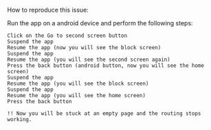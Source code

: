 How to reproduce this issue:

Run the app on a android device and perform the following steps:
```
Click on the Go to second screen button
Suspend the app
Resume the app (now you will see the block screen)
Suspend the app
Resume the app (you will see the second screen again)
Press the back button (android button, now you will see the home screen)
Suspend the app
Resume the app (you will see the block screen)
Suspend the app
Resume the app (you will see the home screen)
Press the back button

!! Now you will be stuck at an empty page and the routing stops working.
```
